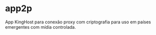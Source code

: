 # app2p
App KingHost para conexão proxy com criptografia para uso em países emergentes com mídia controlada.
